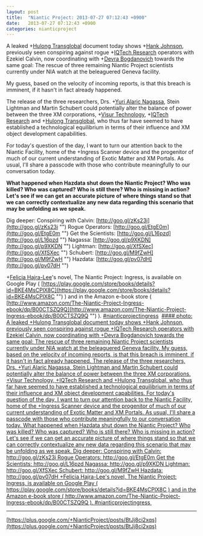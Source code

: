 ```yaml
---
layout: post
title:  "Niantic Project: 2013-07-27 07:12:43 +0900"
date:   2013-07-27 07:12:43 +0900
categories: nianticproject
---
```

A leaked +[Hulong Transglobal](https://plus.google.com/107849663787965375687 "") document today shows +[Hank Johnson](https://plus.google.com/117792105926525258257 ""), previously seen conspiring against rogue +[IQTech Research](https://plus.google.com/108020987035258478791 "") operators with Ezekiel Calvin, now coordinating with +[Devra Bogdanovich](https://plus.google.com/102598577258553073047 "") towards the same goal: The rescue of three remaining Niantic Project scientists currently under NIA watch at the beleaguered Geneva facility.

My guess, based on the velocity of incoming reports, is that this breach is imminent, if it hasn't in fact already happened.

The release of the three researchers, Drs. +[Yuri Alaric Nagassa](https://plus.google.com/108841352205789260050 ""), Stein Lightman and Martin Schubert could potentially alter the balance of power between the three XM corporations, +[Visur Technology](https://plus.google.com/115880454950193571355 ""), +[IQTech Research](https://plus.google.com/108020987035258478791 "") and +[Hulong Transglobal](https://plus.google.com/107849663787965375687 ""), who thus far have seemed to have established a technological equilibrium in terms of their influence and XM object development capabilities.

For today's question of the day, I want to turn our attention back to the Niantic Facility, home of the +Ingress Scanner device and the progenitor of much of our current understanding of Exotic Matter and XM Portals. As usual, I'll share a passcode with those who contribute meaningfully to our conversation today.

**What happened when Hazdata shut down the Niantic Project? Who was killed? Who was captured? Who is still there? Who is missing in action? Let's see if we can get an accurate picture of where things stand so that we can correctly contextualize any new data regarding this scenario that may be unfolding as we speak.**

Dig deeper:
Conspiring with Calvin: [http://goo.gl/zKs23i](http://goo.gl/zKs23i "")
Rogue Operators: [http://goo.gl/EtgE0m](http://goo.gl/EtgE0m "")
Get the Scientists: [http://goo.gl/L16pzd](http://goo.gl/L16pzd "")
Nagassa: [http://goo.gl/p9XKDN](http://goo.gl/p9XKDN "")
Lightman: [http://goo.gl/XfSXec](http://goo.gl/XfSXec "")
Schubert: [http://goo.gl/M9fZwH](http://goo.gl/M9fZwH "")
Hazdata: [http://goo.gl/pv07dH](http://goo.gl/pv07dH "")

+[Felicia Hajra-Lee](https://plus.google.com/118344555717370644832 "")'s novel, The Niantic Project: Ingress, is available on Google Play ( [https://play.google.com/store/books/details?id=BKE4MsCPlX8C](https://play.google.com/store/books/details?id=BKE4MsCPlX8C "") ) and in the Amazon e-book store ( [http://www.amazon.com/The-Niantic-Project-Ingress-ebook/dp/B00CTSZQ9Q](http://www.amazon.com/The-Niantic-Project-Ingress-ebook/dp/B00CTSZQ9Q "") ). [#nianticprojectingress](https://plus.google.com/s/%23nianticprojectingress "") 
[#### photo: A leaked +Hulong Transglobal document today shows +Hank Johnson, previously seen conspiring against rogue +IQTech Research operators with Ezekiel Calvin, now coordinating with +Devra Bogdanovich towards the same goal: The rescue of three remaining Niantic Project scientists currently under NIA watch at the beleaguered Geneva facility.
My guess, based on the velocity of incoming reports, is that this breach is imminent, if it hasn't in fact already happened.
The release of the three researchers, Drs. +Yuri Alaric Nagassa, Stein Lightman and Martin Schubert could potentially alter the balance of power between the three XM corporations, +Visur Technology, +IQTech Research and +Hulong Transglobal, who thus far have seemed to have established a technological equilibrium in terms of their influence and XM object development capabilities.
For today's question of the day, I want to turn our attention back to the Niantic Facility, home of the +Ingress Scanner device and the progenitor of much of our current understanding of Exotic Matter and XM Portals. As usual, I'll share a passcode with those who contribute meaningfully to our conversation today.
What happened when Hazdata shut down the Niantic Project? Who was killed? Who was captured? Who is still there? Who is missing in action? Let's see if we can get an accurate picture of where things stand so that we can correctly contextualize any new data regarding this scenario that may be unfolding as we speak.
Dig deeper:
Conspiring with Calvin: http://goo.gl/zKs23i
Rogue Operators: http://goo.gl/EtgE0m
Get the Scientists: http://goo.gl/L16pzd
Nagassa: http://goo.gl/p9XKDN
Lightman: http://goo.gl/XfSXec
Schubert: http://goo.gl/M9fZwH
Hazdata: http://goo.gl/pv07dH
+Felicia Hajra-Lee's novel, The Niantic Project: Ingress, is available on Google Play ( https://play.google.com/store/books/details?id=BKE4MsCPlX8C ) and in the Amazon e-book store ( http://www.amazon.com/The-Niantic-Project-Ingress-ebook/dp/B00CTSZQ9Q ). #nianticprojectingress ](https://lh3.googleusercontent.com/-9DAKiqqq-gA/UfLytip-wJI/AAAAAAAAI2k/EeqTfRGR_n8/w1200-h1553/backing.png "")
- - -
[https://plus.google.com/+NianticProject/posts/BtJj8ci2xqs](https://plus.google.com/+NianticProject/posts/BtJj8ci2xqs)
